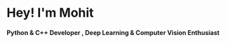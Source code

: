 <h1>Hey! I'm Mohit</h1>
<h4>Python & C++ Developer , Deep Learning & Computer Vision Enthusiast</h4>

